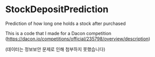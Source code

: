 # StockDepositPrediction
Prediction of how long one holds a stock after purchased

This is a code that I made for a Dacon competition (https://dacon.io/competitions/official/235798/overview/description)

(데이터는 정보보안 문제로 인해 첨부하지 못했습니다)
